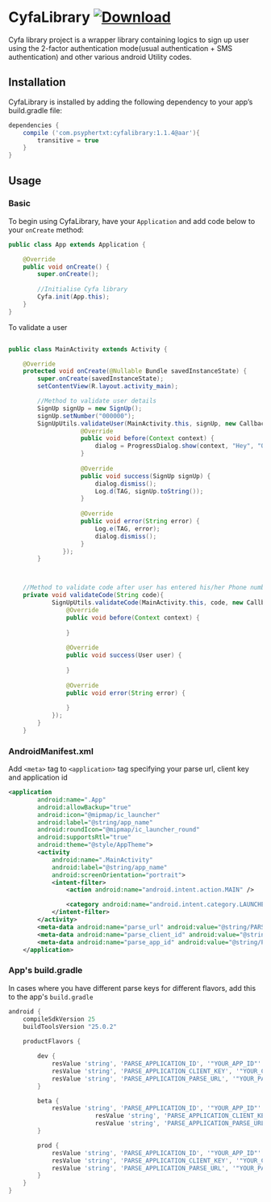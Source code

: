 # CyfaLibrary [ ![Download](https://api.bintray.com/packages/psyphertxt/Cyfa/CyfaLibrary/images/download.svg?version=v1.1.5) ](https://bintray.com/psyphertxt/Cyfa/CyfaLibrary/v1.1.5/link)
Cyfa library project is a wrapper library containing logics to sign up user using the 2-factor authentication mode(usual authentication + SMS authentication) and other various android Utility codes.

## Installation
CyfaLibrary is installed by adding the following dependency to your app’s build.gradle file: 

```groovy
dependencies {
    compile ('com.psyphertxt:cyfalibrary:1.1.4@aar'){
        transitive = true
    }
}
```

## Usage
### Basic

To begin using CyfaLibrary, have your `Application` and add code below to your `onCreate` method:

```java
public class App extends Application {

    @Override
    public void onCreate() {
        super.onCreate();
        
        //Initialise Cyfa library
        Cyfa.init(App.this);
    }
}
```


To validate a user
```java

public class MainActivity extends Activity {

    @Override
    protected void onCreate(@Nullable Bundle savedInstanceState) {
        super.onCreate(savedInstanceState);
        setContentView(R.layout.activity_main);

        //Method to validate user details
        SignUp signUp = new SignUp();
        signUp.setNumber("000000");
        SignUpUtils.validateUser(MainActivity.this, signUp, new CallbackListener.onCompletionListener() {
                    @Override
                    public void before(Context context) {
                        dialog = ProgressDialog.show(context, "Hey", "Ok I agree");
                    }
        
                    @Override
                    public void success(SignUp signUp) {
                        dialog.dismiss();
                        Log.d(TAG, signUp.toString());
                    }
                    
                    @Override
                    public void error(String error) {
                        Log.e(TAG, error);
                        dialog.dismiss();
                    }
               });
        }



    //Method to validate code after user has entered his/her Phone number
    private void validateCode(String code){
            SignUpUtils.validateCode(MainActivity.this, code, new CallbackListener.onUserCompletionListener() {
                @Override
                public void before(Context context) {
    
                }
    
                @Override
                public void success(User user) {
    
                }
    
                @Override
                public void error(String error) {
    
                }
            });
        }
    }
```
### AndroidManifest.xml
Add `<meta>` tag to `<application>` tag specifying your parse url, client key and application id
```xml
<application
        android:name=".App"
        android:allowBackup="true"
        android:icon="@mipmap/ic_launcher"
        android:label="@string/app_name"
        android:roundIcon="@mipmap/ic_launcher_round"
        android:supportsRtl="true"
        android:theme="@style/AppTheme">
        <activity
            android:name=".MainActivity"
            android:label="@string/app_name"
            android:screenOrientation="portrait">
            <intent-filter>
                <action android:name="android.intent.action.MAIN" />

                <category android:name="android.intent.category.LAUNCHER" />
            </intent-filter>
        </activity>
        <meta-data android:name="parse_url" android:value="@string/PARSE_APPLICATION_PARSE_URL" />
        <meta-data android:name="parse_client_id" android:value="@string/PARSE_APPLICATION_CLIENT_KEY" />
        <meta-data android:name="parse_app_id" android:value="@string/PARSE_APPLICATION_ID" />
    </application>
```

### App's build.gradle

In cases where you have different parse keys for different flavors, add this to the app's `build.gradle`
```groovy
android {
    compileSdkVersion 25
    buildToolsVersion "25.0.2"
    
    productFlavors {

        dev {
            resValue 'string', 'PARSE_APPLICATION_ID', '"YOUR_APP_ID"'
            resValue 'string', 'PARSE_APPLICATION_CLIENT_KEY', '"YOUR_CLIENT_KEY"'
            resValue 'string', 'PARSE_APPLICATION_PARSE_URL', '"YOUR_PARSE_URL"'
        }

        beta {
            resValue 'string', 'PARSE_APPLICATION_ID', '"YOUR_APP_ID"'
                        resValue 'string', 'PARSE_APPLICATION_CLIENT_KEY', '"YOUR_CLIENT_KEY"'
                        resValue 'string', 'PARSE_APPLICATION_PARSE_URL', '"YOUR_PARSE_URL"'
        }

        prod {
            resValue 'string', 'PARSE_APPLICATION_ID', '"YOUR_APP_ID"'
            resValue 'string', 'PARSE_APPLICATION_CLIENT_KEY', '"YOUR_CLIENT_KEY"'
            resValue 'string', 'PARSE_APPLICATION_PARSE_URL', '"YOUR_PARSE_URL"'
        }
    }
}
```

